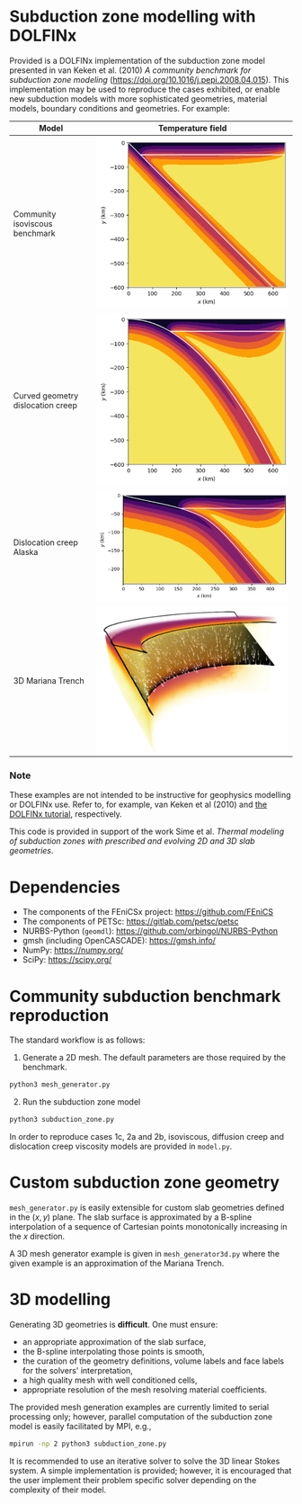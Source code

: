 # Subduction zone modelling with DOLFINx

Provided is a DOLFINx implementation of the subduction zone model presented
in van Keken et al. (2010) *A community benchmark for subduction zone modeling*
(https://doi.org/10.1016/j.pepi.2008.04.015). This implementation may be
used to reproduce the cases exhibited, or enable new subduction models with
more sophisticated geometries, material models, boundary conditions and
geometries. For example:

| Model                             | Temperature field                       |
|-----------------------------------|-----------------------------------------|
| Community isoviscous benchmark    | ![Community](img/subduction2d_iso.png)  |
| Curved geometry dislocation creep | ![Curved](img/subduction2d_curved.png)  |
| Dislocation creep Alaska          | ![Alaska](img/subduction2d_alaska.png)  |
| 3D Mariana Trench                 | ![Mariana Trench](img/subduction3d.png) |


### Note

These examples are not intended to be instructive for geophysics modelling or
DOLFINx use. Refer to, for example, van Keken et al (2010) and
[the DOLFINx tutorial](https://jsdokken.com/dolfinx-tutorial/), respectively.

This code is provided in support of the work Sime et al. *Thermal modeling of
subduction zones with prescribed and evolving 2D and 3D slab geometries*.


# Dependencies

* The components of the FEniCSx project: https://github.com/FEniCS
* The components of PETSc: https://gitlab.com/petsc/petsc
* NURBS-Python (`geomdl`): https://github.com/orbingol/NURBS-Python
* gmsh (including OpenCASCADE): https://gmsh.info/
* NumPy: https://numpy.org/
* SciPy: https://scipy.org/


# Community subduction benchmark reproduction

The standard workflow is as follows:

1. Generate a 2D mesh. The default parameters are those required by the benchmark.

```bash
python3 mesh_generator.py
```

2. Run the subduction zone model

```bash
python3 subduction_zone.py
```

In order to reproduce cases 1c, 2a and 2b, isoviscous, diffusion creep and
dislocation creep viscosity models are provided  in `model.py`.


# Custom subduction zone geometry

`mesh_generator.py` is easily extensible for custom slab geometries defined
in the $(x, y)$ plane. The
slab surface is approximated by a B-spline interpolation of a
sequence of Cartesian points monotonically increasing in the $x$ direction.

A 3D mesh generator example is given in `mesh_generator3d.py` where the given
example is an approximation of the Mariana Trench.


# 3D modelling

Generating 3D geometries is **difficult**. One must ensure:

* an appropriate approximation of the slab surface,
* the B-spline interpolating those points is smooth,
* the curation of the geometry definitions, volume labels and face labels for 
  the solvers' interpretation,
* a high quality mesh with well conditioned cells,
* appropriate resolution of the mesh resolving material coefficients.

The provided mesh generation examples are currently limited to serial
processing only; however, parallel computation of the subduction zone model is
easily facilitated by MPI, e.g.,

```bash
mpirun -np 2 python3 subduction_zone.py
```

It is recommended to use an iterative solver to solve the 3D linear Stokes
system. A simple implementation is provided; however, it is encouraged that
the user implement their problem specific solver depending on the complexity
of their model.

